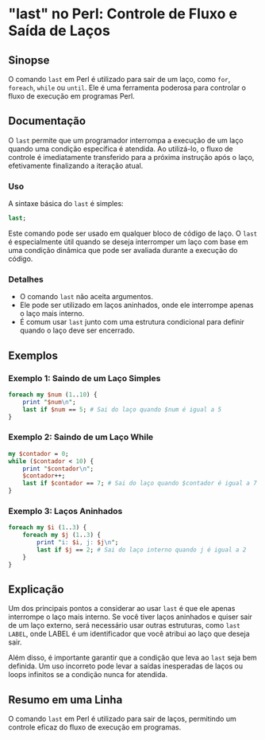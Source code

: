<!--
Meta Description: # "last" no Perl: Controle de Fluxo e Saída de Laços ## Sinopse O comando `last` em Perl é utilizado para sair de um laço, como `for`, `foreach`, `whi...
Meta Keywords: last, laço, perl, que, laços
-->

# "last" no Perl: Controle de Fluxo e Saída de Laços

## Sinopse
O comando `last` em Perl é utilizado para sair de um laço, como `for`, `foreach`, `while` ou `until`. Ele é uma ferramenta poderosa para controlar o fluxo de execução em programas Perl.

## Documentação
O `last` permite que um programador interrompa a execução de um laço quando uma condição específica é atendida. Ao utilizá-lo, o fluxo de controle é imediatamente transferido para a próxima instrução após o laço, efetivamente finalizando a iteração atual.

### Uso
A sintaxe básica do `last` é simples:

```perl
last;
```

Este comando pode ser usado em qualquer bloco de código de laço. O `last` é especialmente útil quando se deseja interromper um laço com base em uma condição dinâmica que pode ser avaliada durante a execução do código.

### Detalhes
- O comando `last` não aceita argumentos.
- Ele pode ser utilizado em laços aninhados, onde ele interrompe apenas o laço mais interno.
- É comum usar `last` junto com uma estrutura condicional para definir quando o laço deve ser encerrado.

## Exemplos

### Exemplo 1: Saindo de um Laço Simples
```perl
foreach my $num (1..10) {
    print "$num\n";
    last if $num == 5; # Sai do laço quando $num é igual a 5
}
```

### Exemplo 2: Saindo de um Laço While
```perl
my $contador = 0;
while ($contador < 10) {
    print "$contador\n";
    $contador++;
    last if $contador == 7; # Sai do laço quando $contador é igual a 7
}
```

### Exemplo 3: Laços Aninhados
```perl
foreach my $i (1..3) {
    foreach my $j (1..3) {
        print "i: $i, j: $j\n";
        last if $j == 2; # Sai do laço interno quando j é igual a 2
    }
}
```

## Explicação
Um dos principais pontos a considerar ao usar `last` é que ele apenas interrompe o laço mais interno. Se você tiver laços aninhados e quiser sair de um laço externo, será necessário usar outras estruturas, como `last LABEL`, onde LABEL é um identificador que você atribui ao laço que deseja sair. 

Além disso, é importante garantir que a condição que leva ao `last` seja bem definida. Um uso incorreto pode levar a saídas inesperadas de laços ou loops infinitos se a condição nunca for atendida.

## Resumo em uma Linha
O comando `last` em Perl é utilizado para sair de laços, permitindo um controle eficaz do fluxo de execução em programas.